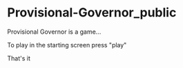 # Provisional-Governor_public

Provisional Governor is a game... 

To play in the starting screen press "play"




That's it
